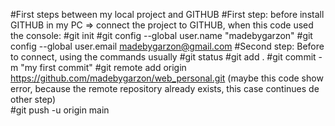 #First steps between my local project and GITHUB 
#First step:  before install GITHUB in my PC => connect the project to GITHUB, when this code used the console:
#git init 
#git config --global user.name "madebygarzon"
#git config --global user.email madebygarzon@gmail.com
#Second step: Before to connect, using the commands usually 
#git status 
#git add . 
#git commit -m "my first commit"
#git remote add origin https://github.com/madebygarzon/web_personal.git (maybe this code show error, because the remote repository already exists, this case continues de other step)  
#git push -u origin main

